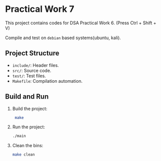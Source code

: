 # Practical Work 7

This project contains codes for DSA Practical Work 6. (Press Ctrl + Shift + V)


Compile and test on `debian` based systems(ubuntu, kali).


## Project Structure
- `include/`: Header files.
- `src/`: Source code.
- `test/`: Test files.
- `Makefile`: Compilation automation.

## Build and Run
1. Build the project:

   ```bash
    make
    ```

2. Run the project:

    ```bash
    ./main
    ```
3. Clean the bins:

    ```bash
    make clean
    ```
